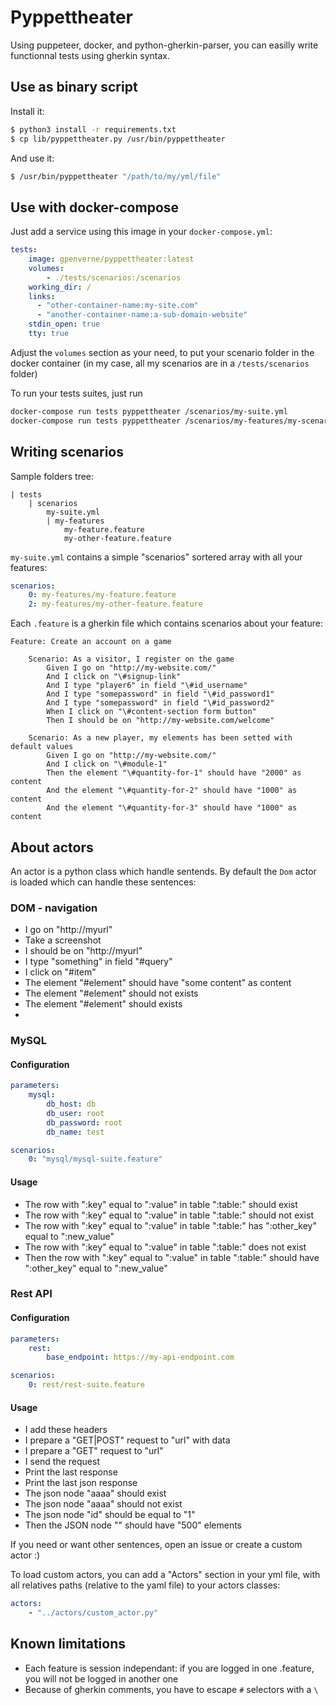 # Pyppettheater

Using puppeteer, docker, and python-gherkin-parser, you can easilly write functionnal tests using gherkin syntax.

## Use as binary script
Install it:
```bash
$ python3 install -r requirements.txt
$ cp lib/pyppettheater.py /usr/bin/pyppettheater
```

And use it:
```bash
$ /usr/bin/pyppettheater "/path/to/my/yml/file"
```

## Use with docker-compose
Just add a service using this image in your ``docker-compose.yml``:
```yaml
tests:
    image: gpenverne/pyppettheater:latest
    volumes:
        - ./tests/scenarios:/scenarios
    working_dir: /
    links:
      - "other-container-name:my-site.com"
      - "another-container-name:a-sub-domain-website"
    stdin_open: true
    tty: true
```
Adjust the ``volumes`` section as your need, to put your scenario folder in the docker container (in my case, all my scenarios are in a ``/tests/scenarios`` folder)

To run your tests suites, just run
```bash
docker-compose run tests pyppettheater /scenarios/my-suite.yml
docker-compose run tests pyppettheater /scenarios/my-features/my-scenario.feature
```

## Writing scenarios
Sample folders tree:
```
| tests
	| scenarios
		my-suite.yml
		| my-features
			my-feature.feature
			my-other-feature.feature
```

``my-suite.yml`` contains a simple "scenarios" sortered array with all your features:
```yaml
scenarios:
    0: my-features/my-feature.feature
    2: my-features/my-other-feature.feature
```
Each ``.feature`` is a gherkin file which contains scenarios about your feature:
```gherkin
Feature: Create an account on a game

	Scenario: As a visitor, I register on the game
		Given I go on "http://my-website.com/"
		And I click on "\#signup-link"
		And I type "player6" in field "\#id_username"
		And I type "somepassword" in field "\#id_password1"
		And I type "somepassword" in field "\#id_password2"
		When I click on "\#content-section form button"
		Then I should be on "http://my-website.com/welcome"

	Scenario: As a new player, my elements has been setted with default values
		Given I go on "http://my-website.com/"
		And I click on "\#module-1"
		Then the element "\#quantity-for-1" should have "2000" as content
		And the element "\#quantity-for-2" should have "1000" as content
		And the element "\#quantity-for-3" should have "1000" as content
```

## About actors
An actor is a python class which handle sentends. By default the ``Dom`` actor is loaded which can handle these sentences:

### DOM - navigation
- I go on "http://myurl"
- Take a screenshot
- I should be on "http://myurl"
- I type "something" in field "#query"
- I click on "#item"
- The element "#element" should have "some content" as content
- The element "#element" should not exists
- The element "#element" should exists
-
### MySQL
#### Configuration
```yaml
parameters:
    mysql:
        db_host: db
        db_user: root
        db_password: root
        db_name: test

scenarios:
    0: "mysql/mysql-suite.feature"
```
#### Usage
- The row with ":key" equal to ":value" in table ":table:" should exist
- The row with ":key" equal to ":value" in table ":table:" should not exist
- The row with ":key" equal to ":value" in table ":table:" has ":other_key" equal to ":new_value"
- The row with ":key" equal to ":value" in table ":table:" does not exist
- Then the row with ":key" equal to ":value" in table ":table:" should have ":other_key" equal to ":new_value"

### Rest API
#### Configuration
```yaml
parameters:
    rest:
        base_endpoint: https://my-api-endpoint.com

scenarios:
    0: rest/rest-suite.feature

```
#### Usage
- I add these headers
- I prepare a "GET|POST" request to "url" with data
- I prepare a "GET" request to "url"
- I send the request
- Print the last response
- Print the last json response
- The json node "aaaa" should exist
- The json node "aaaa" should not exist
- The json node "id" should be equal to "1"
- Then the JSON node "" should have "500" elements

If you need or want other sentences, open an issue or create a custom actor :)

To load custom actors, you can add a "Actors" section in your yml file, with all relatives paths (relative to the yaml file) to your actors classes:
```yaml
actors:
    - "../actors/custom_actor.py"
```

## Known limitations
- Each feature is session independant: if you are logged in one .feature, you will not be logged in another one
- Because of gherkin comments, you have to escape ``#`` selectors with a ``\``
